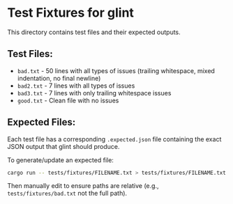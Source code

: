 # Test Fixtures for glint

This directory contains test files and their expected outputs.

## Test Files:
- `bad.txt` - 50 lines with all types of issues (trailing whitespace, mixed indentation, no final newline)
- `bad2.txt` - 7 lines with all types of issues
- `bad3.txt` - 7 lines with only trailing whitespace issues
- `good.txt` - Clean file with no issues

## Expected Files:
Each test file has a corresponding `.expected.json` file containing the exact JSON output that glint should produce.

To generate/update an expected file:
```bash
cargo run -- tests/fixtures/FILENAME.txt > tests/fixtures/FILENAME.txt.expected.json
```

Then manually edit to ensure paths are relative (e.g., `tests/fixtures/bad.txt` not the full path).
